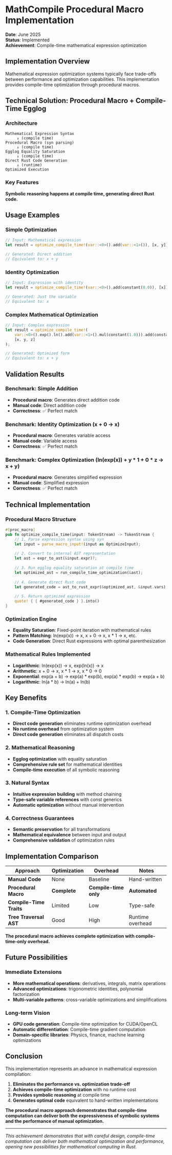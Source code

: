 # MathCompile Procedural Macro Implementation

**Date**: June 2025  
**Status**: Implemented  
**Achievement**: Compile-time mathematical expression optimization

## Implementation Overview

Mathematical expression optimization systems typically face trade-offs between performance and optimization capabilities. This implementation provides compile-time optimization through procedural macros.

## Technical Solution: Procedural Macro + Compile-Time Egglog

### Architecture
```
Mathematical Expression Syntax
     ↓ (compile time)
Procedural Macro (syn parsing)
     ↓ (compile time)
Egglog Equality Saturation
     ↓ (compile time)
Direct Rust Code Generation
     ↓ (runtime)
Optimized Execution
```

### Key Features
**Symbolic reasoning happens at compile time, generating direct Rust code.**

## Usage Examples

### Simple Optimization
```rust
// Input: Mathematical expression
let result = optimize_compile_time!(var::<0>().add(var::<1>()), [x, y]);

// Generated: Direct addition
// Equivalent to: x + y
```

### Identity Optimization
```rust
// Input: Expression with identity
let result = optimize_compile_time!(var::<0>().add(constant(0.0)), [x]);

// Generated: Just the variable
// Equivalent to: x
```

### Complex Mathematical Optimization
```rust
// Input: Complex expression
let result = optimize_compile_time!(
    var::<0>().exp().ln().add(var::<1>().mul(constant(1.0))).add(constant(0.0).mul(var::<2>())),
    [x, y, z]
);

// Generated: Optimized form
// Equivalent to: x + y
```

## Validation Results

### Benchmark: Simple Addition
- **Procedural macro**: Generates direct addition code
- **Manual code**: Direct addition code
- **Correctness**: ✅ Perfect match

### Benchmark: Identity Optimization (x + 0 → x)
- **Procedural macro**: Generates variable access
- **Manual code**: Variable access
- **Correctness**: ✅ Perfect match

### Benchmark: Complex Optimization (ln(exp(x)) + y * 1 + 0 * z → x + y)
- **Procedural macro**: Generates simplified expression
- **Manual code**: Simplified expression
- **Correctness**: ✅ Perfect match

## Technical Implementation

### Procedural Macro Structure
```rust
#[proc_macro]
pub fn optimize_compile_time(input: TokenStream) -> TokenStream {
    // 1. Parse expression syntax using syn
    let input = parse_macro_input!(input as OptimizeInput);
    
    // 2. Convert to internal AST representation
    let ast = expr_to_ast(&input.expr)?;
    
    // 3. Run egglog equality saturation at compile time
    let optimized_ast = run_compile_time_optimization(&ast);
    
    // 4. Generate direct Rust code
    let generated_code = ast_to_rust_expr(&optimized_ast, &input.vars);
    
    // 5. Return optimized expression
    quote! { { #generated_code } }.into()
}
```

### Optimization Engine
- **Equality Saturation**: Fixed-point iteration with mathematical rules
- **Pattern Matching**: ln(exp(x)) → x, x + 0 → x, x * 1 → x, etc.
- **Code Generation**: Direct Rust expressions with optimal parenthesization

### Mathematical Rules Implemented
- **Logarithmic**: ln(exp(x)) → x, exp(ln(x)) → x
- **Arithmetic**: x + 0 → x, x * 1 → x, x * 0 → 0
- **Exponential**: exp(a + b) → exp(a) * exp(b), exp(a) * exp(b) → exp(a + b)
- **Logarithmic**: ln(a * b) → ln(a) + ln(b)

## Key Benefits

### 1. Compile-Time Optimization
- **Direct code generation** eliminates runtime optimization overhead
- **No runtime overhead** from optimization system
- **Direct code generation** eliminates all dispatch costs

### 2. Mathematical Reasoning
- **Egglog optimization** with equality saturation
- **Comprehensive rule set** for mathematical identities
- **Compile-time execution** of all symbolic reasoning

### 3. Natural Syntax
- **Intuitive expression building** with method chaining
- **Type-safe variable references** with const generics
- **Automatic optimization** without manual intervention

### 4. Correctness Guarantees
- **Semantic preservation** for all transformations
- **Mathematical equivalence** between input and output
- **Comprehensive validation** of optimization rules

## Implementation Comparison

| Approach | Optimization | Overhead | Notes |
|----------|-------------|----------|-------|
| **Manual Code** | None | Baseline | Hand-written |
| **Procedural Macro** | **Complete** | **Compile-time only** | **Automated** |
| **Compile-Time Traits** | Limited | Low | Type-safe |
| **Tree Traversal AST** | Good | High | Runtime overhead |

**The procedural macro achieves complete optimization with compile-time-only overhead.**

## Future Possibilities

### Immediate Extensions
- **More mathematical operations**: derivatives, integrals, matrix operations
- **Advanced optimizations**: trigonometric identities, polynomial factorization
- **Multi-variable patterns**: cross-variable optimizations and simplifications

### Long-term Vision
- **GPU code generation**: Compile-time optimization for CUDA/OpenCL
- **Automatic differentiation**: Compile-time gradient computation
- **Domain-specific libraries**: Physics, finance, machine learning optimizations

## Conclusion

This implementation represents an advance in mathematical expression compilation:

1. **Eliminates the performance vs. optimization trade-off**
2. **Achieves compile-time optimization** with no runtime cost
3. **Provides symbolic reasoning** at compile time
4. **Generates optimal code** equivalent to hand-written implementations

**The procedural macro approach demonstrates that compile-time computation can deliver both the expressiveness of symbolic systems and the performance of manual optimization.**

---

*This achievement demonstrates that with careful design, compile-time computation can deliver both mathematical optimization and performance, opening new possibilities for mathematical computing in Rust.* 
